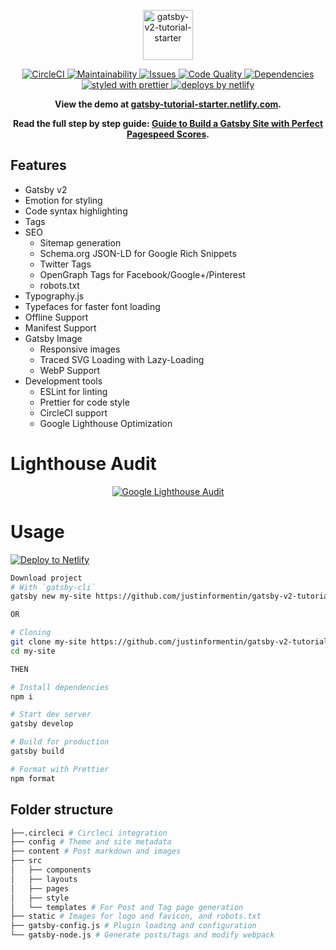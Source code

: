 <p align="center">
  <a href="https://github.com/justinformentin/gatsby-v2-tutorial-starter">
    <img
      src="https://i.imgur.com/mW3HLrn.png"
      height="80"
      alt="gatsby-v2-tutorial-starter"
      title="Gatsby v2 Tutorial Starter"
    />
  </a>
</p>

<p align="center">
  <a href="https://circleci.com/gh/justinformentin/gatsby-v2-tutorial-starter">
    <img
      src="https://circleci.com/gh/justinformentin/gatsby-v2-tutorial-starter.svg?style=svg"
      alt="CircleCI"
    />
  </a>
  <a href="https://codeclimate.com/github/justinformentin/gatsby-v2-tutorial-starter">
    <img
      src="https://codeclimate.com/github/justinformentin/gatsby-v2-tutorial-starter/badges/gpa.svg"
      alt="Maintainability"
    />
  </a>
  <a href="https://codeclimate.com/github/justinformentin/gatsby-v2-tutorial-starter">
    <img
      src="https://codeclimate.com/github/justinformentin/gatsby-v2-tutorial-starter/badges/issue_count.svg"
      alt="Issues"
    />
  </a>
  <a href="https://www.codacy.com/app/justinformentin/gatsby-v2-tutorial-starter?utm_source=github.com&amp;utm_medium=referral&amp;utm_content=justinformentin/gatsby-v2-tutorial-starter&amp;utm_campaign=Badge_Grade">
    <img
      src="https://api.codacy.com/project/badge/Grade/c910ab2b18a24dde80cfc05b73c908aa"
      alt="Code Quality"
    />
  </a>
  <a href="https://david-dm.org/justinformentin/gatsby-v2-tutorial-starter">
    <img
      src="https://img.shields.io/david/justinformentin/gatsby-v2-tutorial-starter.svg"
      alt="Dependencies"
    />
  </a>
  <a href="https://github.com/prettier/prettier">
    <img
      src="https://img.shields.io/badge/styled_with-prettier-ff69b4.svg"
      alt="styled with prettier"
    />
  </a>
  <a href="https://www.netlify.com">
    <img
      src="https://img.shields.io/badge/deploys%20by-netlify-00c7b7.svg"
      alt="deploys by netlify"
    />
  </a>
</p>

<p align="center">
  <strong>
    View the demo at <a href="https://gatsby-tutorial-starter.netlify.com">gatsby-tutorial-starter.netlify.com</a>.
  </strong>
</p>

<p align="center">
  <strong>
    Read the full step by step guide: <a href="https://justinformentin.com/guide-to-building-a-gatsby-site">Guide to Build a Gatsby Site with Perfect Pagespeed Scores</a></a>.
  </strong>
</p>

## Features

- Gatsby v2
- Emotion for styling
- Code syntax highlighting
- Tags
- SEO
  - Sitemap generation
  - Schema.org JSON-LD for Google Rich Snippets
  - Twitter Tags
  - OpenGraph Tags for Facebook/Google+/Pinterest
  - robots.txt
- Typography.js
- Typefaces for faster font loading
- Offline Support
- Manifest Support
- Gatsby Image
  - Responsive images
  - Traced SVG Loading with Lazy-Loading
  - WebP Support
- Development tools
  - ESLint for linting
  - Prettier for code style
  - CircleCI support
  - Google Lighthouse Optimization

# Lighthouse Audit

<p align="center">
  <a href="https://github.com/justinformentin/gatsby-v2-tutorial-starter">
    <img
      src="https://i.imgur.com/YOVC76X.png"
      alt="Google Lighthouse Audit"
      title="Google Lighthouse Audit"
    />
  </a>
</p>

# Usage

[![Deploy to Netlify](https://www.netlify.com/img/deploy/button.svg)](https://app.netlify.com/start/deploy?repository=https://github.com/justinformentin/gatsby-v2-tutorial-starter)

```bash
Download project
# With `gatsby-cli`
gatsby new my-site https://github.com/justinformentin/gatsby-v2-tutorial-starter

OR

# Cloning
git clone my-site https://github.com/justinformentin/gatsby-v2-tutorial-starter.git
cd my-site

THEN

# Install dependencies
npm i

# Start dev server
gatsby develop

# Build for production
gatsby build

# Format with Prettier
npm format

```

## Folder structure
```bash
├──.circleci # Circleci integration
├── config # Theme and site metadata
├── content # Post markdown and images
├── src
│   ├── components
│   ├── layouts
│   ├── pages
│   ├── style
│   └── templates # For Post and Tag page generation
├── static # Images for logo and favicon, and robots.txt
├── gatsby-config.js # Plugin loading and configuration
└── gatsby-node.js # Generate posts/tags and modify webpack
```
